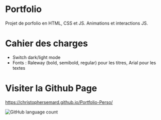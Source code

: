 # Portfolio
Projet de porfolio en HTML, CSS et JS. Animations et interactions JS.

# Cahier des charges

- Switch dark/light mode
- Fonts : Raleway (bold, semibold, regular) pour les titres, Arial pour les textes

# Visiter la Github Page

https://christophersemard.github.io/Portfolio-Perso/


![GitHub language count](https://img.shields.io/github/languages/count/ChristopherSemard/Portfolio-Perso?style=flat-square)
